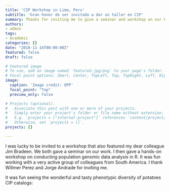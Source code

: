 ```yaml
---
title: 'CIP Workshop in Lima, Peru'
subtitle: 'Gran honor de ser invitado a dar un taller en CIP'
summary: Thanks for inviting me to give a seminar and workshop on our R population genetic and genomic tools during the CIP workshop 'New tools for understanding late blight resistance and population structure of _Phytophthora infestans_' in Lima, Peru. 
authors:
- admin
tags:
- Academic
categories: []
date: "2018-11-14T00:00:00Z"
featured: false
draft: false

# Featured image
# To use, add an image named `featured.jpg/png` to your page's folder.
# Focal point options: Smart, Center, TopLeft, Top, TopRight, Left, Right, BottomLeft, Bottom, BottomRight
image:
  caption: 'Image credit: OPP'
  focal_point: "Top"
  preview_only: false

# Projects (optional).
#   Associate this post with one or more of your projects.
#   Simply enter your project's folder or file name without extension.
#   E.g. `projects = ["internal-project"]` references `content/project/deep-learning/index.md`.
#   Otherwise, set `projects = []`.
projects: []

---
```


I was lucky to be invited to a workshop that also featured my dear colleague Jim Bradeen. We both gave a seminar on our work. I then gave a hands-on workshop on conducting population genomic data analysis in R. It was fun working with a very active group of colleagues from South America. I thank Willmer Perez and Jorge Andrade for inviting me. 

It was fun seeing the wonderful and tasty phenotypic diversity of potatoes CIP catalogs:




